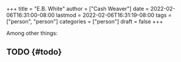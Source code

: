 +++
title = "E.B. White"
author = ["Cash Weaver"]
date = 2022-02-06T16:31:00-08:00
lastmod = 2022-02-06T16:31:19-08:00
tags = ["person", "person"]
categories = ["person"]
draft = false
+++

Among other things:


## TODO {#todo}
